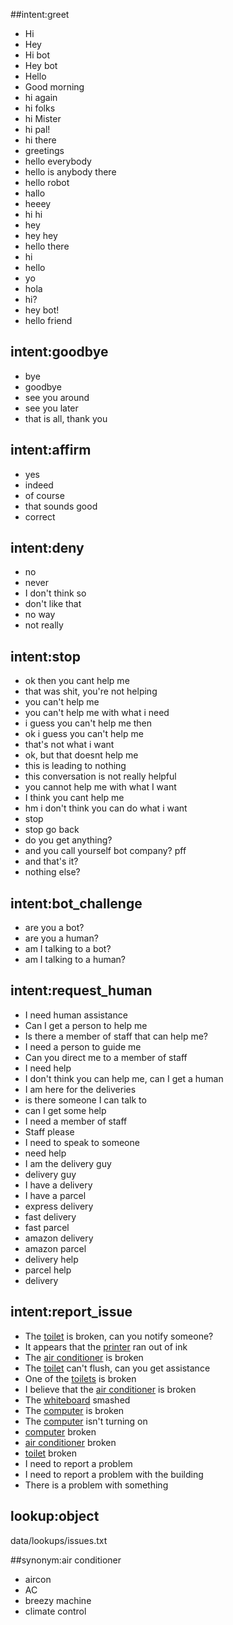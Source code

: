[comment]: # (Definitly need to expand on the basic intents)

##intent:greet
- Hi
- Hey
- Hi bot
- Hey bot
- Hello
- Good morning
- hi again
- hi folks
- hi Mister
- hi pal!
- hi there
- greetings
- hello everybody
- hello is anybody there
- hello robot
- hallo
- heeey
- hi hi
- hey
- hey hey
- hello there
- hi
- hello
- yo
- hola
- hi?
- hey bot!
- hello friend

## intent:goodbye
- bye
- goodbye
- see you around
- see you later
- that is all, thank you

## intent:affirm
- yes
- indeed
- of course
- that sounds good
- correct

## intent:deny
- no
- never
- I don't think so
- don't like that
- no way
- not really

## intent:stop
- ok then you cant help me
- that was shit, you're not helping
- you can't help me
- you can't help me with what i need
- i guess you can't help me then
- ok i guess you can't help me
- that's not what i want
- ok, but that doesnt help me
- this is leading to nothing
- this conversation is not really helpful
- you cannot help me with what I want
- I think you cant help me
- hm i don't think you can do what i want
- stop
- stop go back
- do you get anything?
- and you call yourself bot company? pff
- and that's it?
- nothing else?

## intent:bot_challenge
- are you a bot?
- are you a human?
- am I talking to a bot?
- am I talking to a human?

## intent:request_human
- I need human assistance
- Can I get a person to help me
- Is there a member of staff that can help me?
- I need a person to guide me
- Can you direct me to a member of staff
- I need help
- I don't think you can help me, can I get a human
- I am here for the deliveries
- is there someone I can talk to
- can I get some help
- I need a member of staff
- Staff please
- I need to speak to someone 
- need help
- I am the delivery guy
- delivery guy
- I have a delivery
- I have a parcel
- express delivery
- fast delivery
- fast parcel
- amazon delivery
- amazon parcel
- delivery help
- parcel help
- delivery

## intent:report_issue
- The [toilet](object) is broken, can you notify someone?
- It appears that the [printer](object) ran out of ink
- The [air conditioner](object) is broken
- The [toilet](object) can't flush, can you get assistance
- One of the [toilets](object) is broken
- I believe that the [air conditioner](object) is broken
- The [whiteboard](object) smashed
- The [computer](object) is broken
- The [computer](object) isn't turning on
- [computer](object) broken
- [air conditioner](object) broken
- [toilet](object) broken
- I need to report a problem
- I need to report a problem with the building
- There is a problem with something

## lookup:object
data/lookups/issues.txt

##synonym:air conditioner
- aircon
- AC
- breezy machine
- climate control
